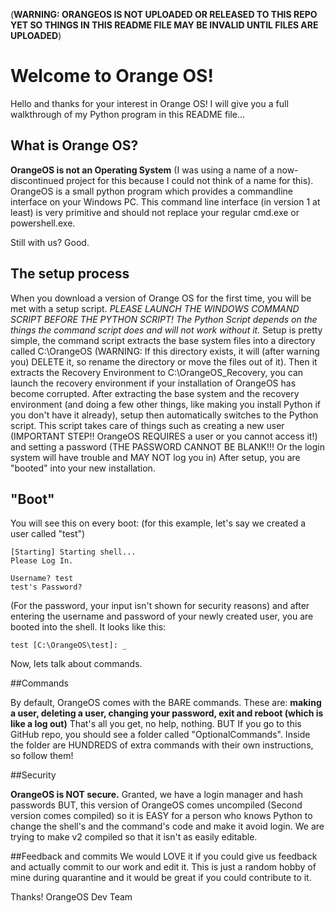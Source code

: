 (**WARNING: ORANGEOS IS NOT UPLOADED OR RELEASED TO THIS REPO YET SO THINGS IN THIS README FILE MAY BE INVALID UNTIL FILES ARE UPLOADED**)


# Welcome to Orange OS!
Hello and thanks for your interest in Orange OS! I will give you a full walkthrough of my Python program in this README file...
## What is Orange OS?
**OrangeOS is not an Operating System** (I was using a name of a now-discontinued project for this because I could not think of a name for this). OrangeOS is a small python program which provides a commandline interface on your Windows PC. This command line interface (in version 1 at least) is very primitive and should not replace your regular cmd.exe or powershell.exe. 

Still with us? Good.
## The setup process
When you download a version of Orange OS for the first time, you will be met with a setup script. 
*PLEASE LAUNCH THE WINDOWS COMMAND SCRIPT BEFORE THE PYTHON SCRIPT! The Python Script depends on the things the command script does and will not work without it.*
Setup is pretty simple, the command script extracts the base system files into a directory called C:\OrangeOS (WARNING: If this directory exists, it will (after warning you) DELETE it, so rename the directory or move the files out of it). Then it extracts the Recovery Environment to C:\OrangeOS_Recovery, you can launch the recovery environment if your installation of OrangeOS has become corrupted.
After extracting the base system and the recovery environment (and doing a few other things, like making you install Python if you don't have it already), setup then automatically switches to the Python script. This script takes care of things such as creating a new user (IMPORTANT STEP!! OrangeOS REQUIRES a user or you cannot access it!) and setting a password (THE PASSWORD CANNOT BE BLANK!!! Or the login system will have trouble and MAY NOT log you in)
After setup, you are "booted" into your new installation. 

## "Boot"
You will see this on every boot: (for this example, let's say we created a user called "test")
```
[Starting] Starting shell...
Please Log In.

Username? test
test's Password? 
```
(For the password, your input isn't shown for security reasons)
and after entering the username and password of your newly created user, you are booted into the shell. It looks like this:
```
test [C:\OrangeOS\test]: _
```

Now, lets talk about commands.

##Commands

By default, OrangeOS comes with the BARE commands. These are: **making a user, deleting a user, changing your password, exit and reboot (which is like a log out)**
That's all you get, no help, nothing.
BUT If you go to this GitHub repo, you should see a folder called "OptionalCommands". Inside the folder are HUNDREDS of extra commands with their own instructions, so follow them!

##Security

**OrangeOS is NOT secure.** Granted, we have a login manager and hash passwords BUT, this version of OrangeOS comes uncompiled (Second version comes compiled) so it is EASY for a person who knows Python to change the shell's and the command's code and make it avoid login.
We are trying to make v2 compiled so that it isn't as easily editable.

##Feedback and commits
We would LOVE it if you could give us feedback and actually commit to our work and edit it. This is just a random hobby of mine during quarantine and it would be great if you could contribute to it.

Thanks!
OrangeOS Dev Team
